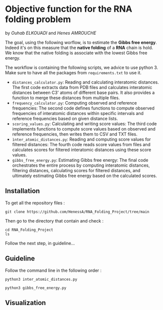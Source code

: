 # Objective function for the RNA folding problem 
by *Ouhab ELKOUADI* and *Henes AMROUCHE*

The goal, using the following worflow, is to estimate the **Gibbs free energy**. Indeed it's on this measure that the **native folding** of a **RNA** chain is hold. We know that the native folding is associate with the lowest Gibbs free energy. 

The workflow is containing the following scripts, we advice to use python 3. Make sure to have all the packages from `requirements.txt` to use it.  

- `distances_calculator.py`:
    Reading and calculating interatomic distances. 
    The first code extracts data from PDB files and calculates interatomic distances between C3' atoms of different base pairs.
    It also provides a function to merge these distances from multiple files.
- `frequency_calculator.py`: Computing observed and reference frequencies:
The second code defines functions to compute observed frequencies of interatomic distances within specific intervals and reference frequencies based on given distance lists.
- `scoring_values.py`: Calculating and writing score values:
The third code implements functions to compute score values based on observed and reference frequencies, then writes them to CSV and TXT files.
- `ìnter_atomic_distances.py`: Reading and computing score values for filtered distances:
The fourth code reads score values from files and calculates scores for filtered interatomic distances using these score values.
- `gibbs_free_energy.py`: Estimating Gibbs free energy:
The final code orchestrates the entire process by computing interatomic distances, filtering distances, calculating scores for filtered distances, and ultimately estimating Gibbs free energy based on the calculated scores.

## Installation
To get all the repository files : 
```
git clone https://github.com/HenessA/RNA_Folding_Project/tree/main
```
Then go to the directory that contain and check : 
```
cd RNA_Folding_Project
ls
```
Follow the next step, in guideline...
## Guideline
Follow the command line in the following order :
```
python3 inter_atomic_distances.py
```
```
python3 gibbs_free_energy.py
```





## Visualization 
